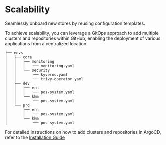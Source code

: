 # Scalability
Seamlessly onboard new stores by reusing configuration templates.

To achieve scalability, you can leverage a GitOps approach to add multiple clusters and repositories within GitHub, enabling the deployment of various applications from a centralized location.

```plaintext
├── envs
│   ├── core
│   │   ├── monitoring
│   │   │   └── monitoring.yaml
│   │   └── security
│   │       ├── kyverno.yaml
│   │       └── trivy-operator.yaml
│   ├── dev
│   │   ├── ern
│   │   │   └── pos-system.yaml
│   │   └── kkm
│   │       └── pos-system.yaml
│   └── prd
│       ├── ern
│       │   └── pos-system.yaml
│       └── kkm
│           └── pos-system.yaml
```

For detailed instructions on how to add clusters and repositories in ArgoCD, refer to the [Installation Guide](docs/installation-guide.md)  